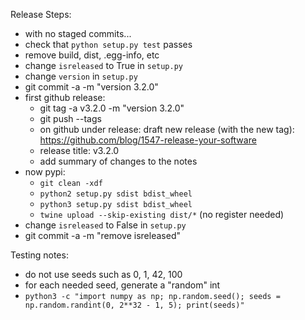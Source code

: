 Release Steps:
- with no staged commits...
- check that `python setup.py test` passes
- remove build, dist, .egg-info, etc
- change `isreleased` to True in `setup.py`
- change `version` in `setup.py`
- git commit -a -m "version 3.2.0"
- first github release:
    - git tag -a v3.2.0 -m "version 3.2.0"
    - git push --tags
    - on github under release: draft new release (with the new tag): https://github.com/blog/1547-release-your-software
    - release title: v3.2.0
    - add summary of changes to the notes
- now pypi:
    - `git clean -xdf`
    - `python2 setup.py sdist bdist_wheel`
    - `python3 setup.py sdist bdist_wheel`
    - `twine upload --skip-existing dist/*` (no register needed)
- change `isreleased` to False in `setup.py`
- git commit -a -m "remove isreleased"

Testing notes:
- do not use seeds such as 0, 1, 42, 100
- for each needed seed, generate a "random" int
- `python3 -c "import numpy as np; np.random.seed(); seeds = np.random.randint(0, 2**32 - 1, 5); print(seeds)"`
